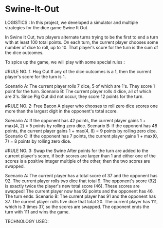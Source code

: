 # Swine-It-Out

LOGISTICS :
In this project, we developed a simulator and multiple strategies for the dice game Swine It Out.

In Swine It Out, two players alternate turns trying to be the first to end a turn with at least 100 total points. On each turn, the current player chooses some number of dice to roll, up to 10. That player's score for the turn is the sum of the dice outcomes.

To spice up the game, we will play with some special rules :

#RULE NO. 1: Hog Out
If any of the dice outcomes is a 1, then the current player's score for the turn is 1.

Scenario A: The current player rolls 7 dice, 5 of which are 1's. They score 1 point for the turn.
Scenario B: The current player rolls 4 dice, all of which are 3's. Since Pig Out did not occur, they score 12 points for the turn.

#RULE NO. 2: Free Bacon 
A player who chooses to roll zero dice scores one more than the largest digit in the opponent's total score.

Scenario A: If the opponent has 42 points, the current player gains 1 + max(4, 2) = 5 points by rolling zero dice.
Scenario B: If the opponent has 48 points, the current player gains 1 + max(4, 8) = 9 points by rolling zero dice.
Scenario C: If the opponent has 7 points, the current player gains 1 + max(0, 7) = 8 points by rolling zero dice.

#RULE NO. 3: Swap the Swine
After points for the turn are added to the current player's score, if both scores are larger than 1 and either one of the scores is a positive integer multiple of the other, then the two scores are swapped.

Scenario A: The current player has a total score of 37 and the opponent has 92. The current player rolls two dice that total 9. The opponent's score (92) is exactly twice the player's new total score (46). These scores are swapped! The current player now has 92 points and the opponent has 46. The turn ends.
Scenario B: The current player has 91 and the opponent has 37. The current player rolls five dice that total 20. The current player has 111, which is 3 times 37, so the scores are swapped. The opponent ends the turn with 111 and wins the game.

TECHNOLOGY USED: 
